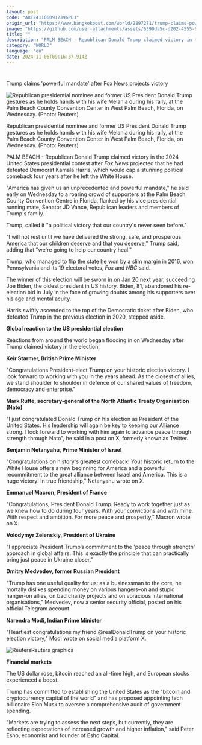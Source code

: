 ```yaml
---
layout: post
code: "ART2411060912J96PUJ"
origin_url: "https://www.bangkokpost.com/world/2897271/trump-claims-powerful-mandate-after-fox-news-projects-victory"
image: "https://github.com/user-attachments/assets/6390da5c-d202-4555-906d-c07b1ec8e3a8"
title: ""
description: "PALM BEACH - Republican Donald Trump claimed victory in the 2024 United States presidential contest after  Fox News  projected that he had defeated Democrat Kamala Harris, which would cap a stunning political comeback four years after he left the White House."
category: "WORLD"
language: "en"
date: 2024-11-06T09:16:37.914Z
---
```


# 

Trump claims 'powerful mandate' after Fox News projects victory

![Republican presidential nominee and former US President Donald Trump gestures as he holds hands with his wife Melania during his rally, at the Palm Beach County Convention Center in West Palm Beach, Florida, on Wednesday. (Photo: Reuters)](https://github.com/user-attachments/assets/b70015a1-d7ed-439c-aa77-5b331ea92701)

Republican presidential nominee and former US President Donald Trump gestures as he holds hands with his wife Melania during his rally, at the Palm Beach County Convention Center in West Palm Beach, Florida, on Wednesday. (Photo: Reuters)

PALM BEACH - Republican Donald Trump claimed victory in the 2024 United States presidential contest after _Fox News_ projected that he had defeated Democrat Kamala Harris, which would cap a stunning political comeback four years after he left the White House.

"America has given us an unprecedented and powerful mandate," he said early on Wednesday to a roaring crowd of supporters at the Palm Beach County Convention Centre in Florida, flanked by his vice presidential running mate, Senator JD Vance, Republican leaders and members of Trump's family.

Trump, called it "a political victory that our country's never seen before."

"I will not rest until we have delivered the strong, safe, and prosperous America that our children deserve and that you deserve," Trump said, adding that "we're going to help our country heal."

Trump, who managed to flip the state he won by a slim margin in 2016, won Pennsylvania and its 19 electoral votes, _Fox_ and _NBC_ said.

The winner of this election will be sworn in on Jan 20 next year, succeeding Joe Biden, the oldest president in US history. Biden, 81, abandoned his re-election bid in July in the face of growing doubts among his supporters over his age and mental acuity.

Harris swiftly ascended to the top of the Democratic ticket after Biden, who defeated Trump in the previous election in 2020, stepped aside.

**Global reaction to the US presidential election**

Reactions from around the world began flooding in on Wednesday after Trump claimed victory in the election.

**Keir Starmer, British Prime Minister**

"Congratulations President-elect Trump on your historic election victory. I look forward to working with you in the years ahead. As the closest of allies, we stand shoulder to shoulder in defence of our shared values of freedom, democracy and enterprise."

**Mark Rutte, secretary-general of the North Atlantic Treaty Organisation (Nato)**

"I just congratulated Donald Trump on his election as President of the United States. His leadership will again be key to keeping our Alliance strong. I look forward to working with him again to advance peace through strength through Nato", he said in a post on X, formerly known as Twitter.

**Benjamin Netanyahu, Prime Minister of Israel**

"Congratulations on history's greatest comeback! Your historic return to the White House offers a new beginning for America and a powerful recommitment to the great alliance between Israel and America. This is a huge victory! In true friendship," Netanyahu wrote on X.

**Emmanuel Macron, President of France**

"Congratulations, President Donald Trump. Ready to work together just as we knew how to do during four years. With your convictions and with mine. With respect and ambition. For more peace and prosperity," Macron wrote on X.

**Volodymyr Zelenskiy, President of Ukraine**

"I appreciate President Trump’s commitment to the 'peace through strength' approach in global affairs. This is exactly the principle that can practically bring just peace in Ukraine closer."

**Dmitry Medvedev, former Russian President**

"Trump has one useful quality for us: as a businessman to the core, he mortally dislikes spending money on various hangers–on and stupid hanger-on allies, on bad charity projects and on voracious international organisations," Medvedev, now a senior security official, posted on his official Telegram account.

**Narendra Modi, Indian Prime Minister**

"Heartiest congratulations my friend @realDonaldTrump on your historic election victory," Modi wrote on social media platform X.

![Reuters](https://github.com/user-attachments/assets/8bf2f3f1-3de3-4dae-97a9-2339a25fad33)Reuters graphics

**Financial markets**

The US dollar rose, bitcoin reached an all-time high, and European stocks experienced a boost.

Trump has committed to establishing the United States as the "bitcoin and cryptocurrency capital of the world" and has proposed appointing tech billionaire Elon Musk to oversee a comprehensive audit of government spending.

"Markets are trying to assess the next steps, but currently, they are reflecting expectations of increased growth and higher inflation," said Peter Esho, economist and founder of Esho Capital.